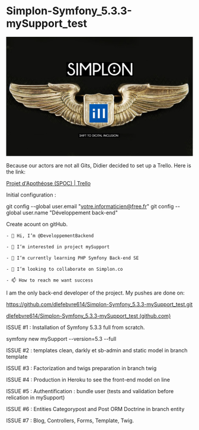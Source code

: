 # Simplon-Symfony_5.3.3-mySupport_test

![](image/README/1626104800921.png)

Because our actors are not all Gits, Didier decided to set up a Trello. Here is the link:

[Projet d&#39;Apothéose (SPOC) | Trello](https://trello.com/b/56nBR4Av/projet-dapoth%C3%A9ose-spoc)

Initial configuration :

git config --global user.email "votre.informaticien@free.fr"
git config --global user.name "Développement back-end"

Create acount on gitHub.

```
- 👋 Hi, I’m @DeveloppementBackend
```

```
- 👀 I’m interested in project mySupport
```

```
- 🌱 I’m currently learning PHP Symfony Back-end SE
```

```
- 💞️ I’m looking to collaborate on Simplon.co
```

```
- 📫 How to reach me want success
```

I am the only back-end developer of the project. My pushes are done on:

https://github.com/dlefebvre614/Simplon-Symfony_5.3.3-mySupport_test.git

[dlefebvre614/Simplon-Symfony_5.3.3-mySupport_test (github.com)](https://github.com/dlefebvre614/Simplon-Symfony_5.3.3-mySupport_test)

ISSUE #1 : Installation of Symfony 5.3.3 full from scratch.

symfony new mySupport --version=5.3 --full

ISSUE #2 : templates clean, darkly et sb-admin and static model in branch template

ISSUE #3 : Factorization and twigs preparation in branch twig

ISSUE #4 : Production in Heroku to see the front-end model on line

ISSUE #5 : Authentification : bundle user (tests and validation before relication in mySupport)

ISSUE #6 : Entities Categorypost and Post ORM Doctrine in branch entity

ISSUE #7 : Blog, Controllers, Forms, Template, Twig.

